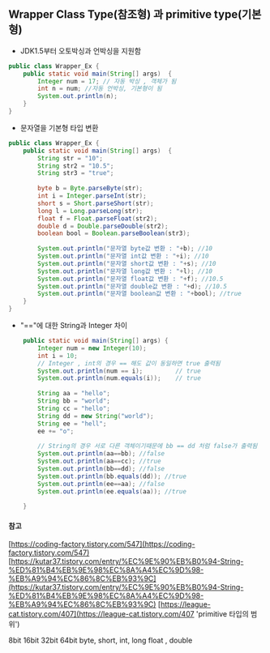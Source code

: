 ## Wrapper Class Type(참조형) 과 primitive type(기본형)
- JDK1.5부터 오토박싱과 언박싱을 지원함 

```java
public class Wrapper_Ex {
    public static void main(String[] args)  {
        Integer num = 17; // 자동 박싱 , 객체가 됨 
        int n = num; //자동 언박싱, 기본형이 됨 
        System.out.println(n);
    }
}
```

- 문자열을 기본형 타입 변환 

```java
public class Wrapper_Ex {
    public static void main(String[] args)  {
        String str = "10";
        String str2 = "10.5";
        String str3 = "true";
        
        byte b = Byte.parseByte(str);
        int i = Integer.parseInt(str);
        short s = Short.parseShort(str);
        long l = Long.parseLong(str);
        float f = Float.parseFloat(str2);
        double d = Double.parseDouble(str2);
        boolean bool = Boolean.parseBoolean(str3);
		
        System.out.println("문자열 byte값 변환 : "+b); //10
        System.out.println("문자열 int값 변환 : "+i); //10
        System.out.println("문자열 short값 변환 : "+s); //10
        System.out.println("문자열 long값 변환 : "+l); //10
        System.out.println("문자열 float값 변환 : "+f); //10.5
        System.out.println("문자열 double값 변환 : "+d); //10.5
        System.out.println("문자열 boolean값 변환 : "+bool); //true
    }
}
```

- "=="에 대한 String과 Integer 차이 
```java
    public static void main(String[] args) {
        Integer num = new Integer(10);
        int i = 10;
        // Integer , int의 경우 == 해도 값이 동일하면 true 출력됨 
        System.out.println(num == i);         // true 
        System.out.println(num.equals(i));    // true 
        
        String aa = "hello";
        String bb = "world";
        String cc = "hello";
        String dd = new String("world");
        String ee = "hell";
        ee += "o";
        
        // String의 경우 서로 다른 객체이기때문에 bb == dd 처럼 false가 출력됨
        System.out.println(aa==bb); //false
        System.out.println(aa==cc); //true
        System.out.println(bb==dd); //false
        System.out.println(bb.equals(dd)); //true
        System.out.println(ee==aa); //false
        System.out.println(ee.equals(aa)); //true
    
    }

```

#### 참고 
[https://coding-factory.tistory.com/547](https://coding-factory.tistory.com/547)
[https://kutar37.tistory.com/entry/%EC%9E%90%EB%B0%94-String-%ED%81%B4%EB%9E%98%EC%8A%A4%EC%9D%98-%EB%A9%94%EC%86%8C%EB%93%9C](https://kutar37.tistory.com/entry/%EC%9E%90%EB%B0%94-String-%ED%81%B4%EB%9E%98%EC%8A%A4%EC%9D%98-%EB%A9%94%EC%86%8C%EB%93%9C)
[https://league-cat.tistory.com/407](https://league-cat.tistory.com/407 'primitive 타입의 범위')

 8bit  16bit 32bit 64bit
byte, short, int, long 
            float , double